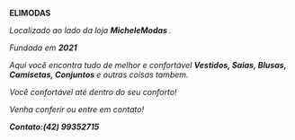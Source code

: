 <p> <b> ELIMODAS </i> </b> 
<p> <i> Localizado ao lado da loja <b> MicheleModas </b>.
<p> <i> Fundada em <b> 2021 </b>
<p> <i> Aqui você encontra tudo de melhor e confortável <b> Vestidos, Saias, Blusas, 
Camisetas, Conjuntos </b> e outras coisas tambem.
<p> <i> Você confortável até dentro do seu conforto!
<p> <i> Venha conferir ou entre em contato! <p> <b> Contato:(42) 99352715

